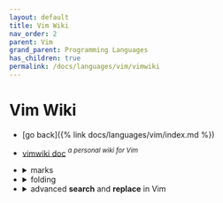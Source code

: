 ```yaml
---
layout: default
title: Vim Wiki
nav_order: 2
parent: Vim
grand_parent: Programming Languages
has_children: true
permalink: /docs/languages/vim/vimwiki
---
```


# Vim Wiki

- [go back]({% link docs/languages/vim/index.md %})


- [vimwiki doc](https://raw.githubusercontent.com/vimwiki/vimwiki/master/doc/vimwiki.txt) _<sup>a personal wiki for Vim</sup>_

- <details markdown="block"><summary>marks</summary>
  
  - <details markdown="block"><summary><strong>special marks</strong></summary>
    
    Vim has some special marks which it sets automatically. Here are some of the most useful:
  
    | Mark       | Description                                                   |
    | ---------- | ------------------------------------------------------------- |
    | `` `. ``   | jump to position where last change occurred in current buffer |
    | `` `" ``   | jump to position where last exited current buffer             |
    | `` `0 ``   | jump to position in last file edited (when exited Vim)        |
    | `` `1 ``   | like `` `0 `` but the previous file (also  `` `2 `` etc)      |
    | `` '' ``   | jump back (to line in current buffer where jumped from)       |
    | `` ` ` ``  | jump back (to position in current buffer where jumped from)   |
    | `` `[ ``   | jump to beginning of previously changed or yanked text        |
    | `` `] ``   | jump to end of previously changed or yanked text              |
    | `` `< ``   | jump to beginning of last visual selection                    |
    | `` `> ``   | jump to end of last visual selection                          |
  
    <!-- special marks -->
    ---------
    </details>
    
  - <details markdown="block"><summary><strong>save</strong> and <strong>store</strong> mark position</summary>
    
    You can **save and restore** the position of a mark in Vim with the following snippet:
    <a id="how-to-save-restore-vim-mark-position"></a>
  
    ```vim
    let save_a_mark = getpos("'a")
    call setpos("'a", save_a_mark)
    :help '<
    ```
  
    Just a heads-up: for Visual mode, the behavior of `'<` and `'>` changes depending on the mode. In visual line mode (V), the column of `'<` is zero, and the column of `'>` is a large number equal to `v:maxcol`.
  
    Here's a quick rundown of the marks <sup>[+](https://vimhelp.org/builtin.txt.html)</sup>:
    - `'<`: Points to the first line or character of the last selected Visual area in the current buffer. In block mode, it may also be the last character in the first line to define the block.
    - `'>`: Points to the last line or character of the last selected Visual area in the current buffer. In block mode, it may also be the first character of the last line to define the block. Note that 'selection' applies, so the position may be just after the Visual area.
  
    <!-- save and store mark position -->
    ---------
    </details>
    
  - <details markdown="block"><summary><strong>helpful resources</strong></summary>
    
    for more in-depth information, check out:
    - internal resources:
      - [how to set marker via _vimscript_]({% link docs/languages/vim/debugging-script.md %}#playground-setting-marker)
      - [how to get the current visual selection under cursor via _vimscript_]({% link docs/languages/vim/debugging-script.md %}#playground-getting-the-current-visual-selection-under-cursor)
    
    <!-- helpful resources -->
    ---------
    </details>
  
  <!-- Vim Marks -->
  ---------
  </details>

- <details markdown="block"><summary>folding</summary>
  
  <a id="vim-folding"></a>
  - <details markdown="block"><summary><strong>helpful resources</strong></summary>
    
    for more in-depth information, check out:
    - internal resources:
      - [setting fold method via _vimscript_]({% link docs/languages/vim/debugging-script.md %}#toggle-between-two-folding-methods)
    
    <!-- helpful resources -->
    ---------
    </details>
  <!-- folding -->
  ---------
  </details>

- <details markdown="block"><summary>advanced <strong>search</strong> and <strong>replace</strong> in Vim</summary>

  - <details markdown="block"><summary>replacing in multiple files</summary>
  
    **Example Workflow:**
  
    Here's a concise example of the entire process:
  
    ```vim
    :grep foo **/*.js      " Search for 'foo' in JavaScript files
    :cdo s/foo/bar/gc      " Replace 'foo' with 'bar' (with confirmation)
    :cfdo up               " Save changes
    ```
  
    This guide provides a friendly walkthrough for performing powerful search and replace operations across multiple files in Vim.  We'll break down the process into smaller, manageable steps.
  
    1. <details markdown="block"><summary>populating the Quickfix list:</summary>
  
       The first step is to identify all occurrences of your search pattern.  Several commands can achieve this by populating Vim's "quickfix list." Here are a few options:
  
       * **`:grep`:**  A built-in command for searching.  For example, to search for "foo" in all JavaScript files within the current directory and its subdirectories, use:
  
          ```vim
          :grep foo **/*.js
          ```
  
       * **`:vimgrep`:** Similar to `:grep`, but offers more advanced pattern matching capabilities.
  
       You can view the quickfix list with `:cwindow`.
       </details>
  
    2. <details markdown="block"><summary>performing the replacement:</summary>
  
       Once the quickfix list is populated, you can perform the replacement using either `:cdo` (operate on each line in the quickfix list) or `:cfdo` (operate on each file containing matches).
  
       * **`:cdo` (Line-wise Replacement):**
  
          ```vim
          :cdo s/foo/bar/gc
          ```
          This replaces "foo" with "bar" on each line listed in the quickfix list, prompting for confirmation (`c`) before each substitution.
  
       * **`:cfdo` (File-wise Replacement):**
  
          ```vim
          :cfdo %s/foo/bar/gc
          ```
          This replaces all instances of "foo" with "bar" within each *file* listed in the quickfix list, also prompting for confirmation (`c`) before each substitution.  The `%` ensures the substitution applies to the entire file.
  
       * **Skipping Confirmation:**  If you're confident in your replacement, you can omit the `c` flag for automatic substitution. See `:help :s_flags` for more details on substitution flags.
       </details>
  
    3. <details markdown="block"><summary>saving changes:</summary>
  
       After performing the replacements, save the changes to disk using `:cfdo update` (or its abbreviated form, `:cfdo up`):
  
       ```vim
       :cfdo update
       ```
       This command writes only the modified files to disk.
  
       </details>
  
    - <details markdown="block"><summary>deleting lines with <code>:global</code>:</summary>
  
      You can also use the quickfix list to delete lines matching a pattern.  For example, to delete all lines containing "my-grep-pattern" within the files in the quickfix list:
  
      ```vim
      :cfdo %g/my-grep-pattern/d
      ```
      </details>
  
    <details markdown="block"><summary><strong>helpful resources</strong></summary>
  
    For more in-depth information, check out:
    - Vim's built-in help:
      - `:help :cfdo`
      - `:help :cdo`
    - internal resources:
      - [how to set marker via _vimscript_]({% link docs/languages/vim/debugging-script.md %}#playground-setting-marker)
      - [how to get the current visual selection under cursor via _vimscript_]({% link docs/languages/vim/debugging-script.md %}#playground-getting-the-current-visual-selection-under-cursor)
    - online resources:
      - [StackOverflow - Find and replace all instances of specific string in multiple files in vim](https://stackoverflow.com/questions/70003193/find-and-replace-all-instances-of-specific-string-in-multiple-files-in-vim)
      - [beezwax - Advanced Search and Replace with Vim](https://blog.beezwax.net/advanced-search-and-replace-with-vim/)
    </details>
  
    <!-- Replacing in Multiple Files -->
    ---------
    </details>
  
  <!--
    advanced search and replace in vim
  -->
  ---------
  </details>
